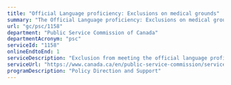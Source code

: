 ```yaml
---
title: "Official Language proficiency: Exclusions on medical grounds"
summary: "The Official Language proficiency: Exclusions on medical grounds service from Public Service Commission of Canada is available end-to-end online, according to the GC Service Inventory."
url: "gc/psc/1158"
department: "Public Service Commission of Canada"
departmentAcronym: "psc"
serviceId: "1158"
onlineEndtoEnd: 1
serviceDescription: "Exclusion from meeting the official language proficiency for a person who has a long-term or recurring physical, mental or learning impairment that makes them unable to attain it through language training, for a non-imperative appointment to a bilingual position."
serviceUrl: "https://www.canada.ca/en/public-service-commission/services/public-service-hiring-guides/public-service-official-languages-exclusion-approval-order.html"
programDescription: "Policy Direction and Support"
---
```

